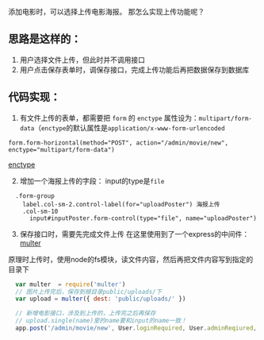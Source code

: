 添加电影时，可以选择上传电影海报。
那怎么实现上传功能呢？

## 思路是这样的：

1. 用户选择文件上传，但此时并不调用接口
2. 用户点击保存表单时，调保存接口，完成上传功能后再把数据保存到数据库

## 代码实现：
1. 有文件上传的表单，都需要把 `form` 的 `enctype` 属性设为：`multipart/form-data`（`enctype`的默认属性是`application/x-www-form-urlencoded`

```pug
form.form-horizontal(method="POST", action="/admin/movie/new", enctype="multipart/form-data")
```

[enctype](http://www.w3school.com.cn/tags/att_form_enctype.asp)

2. 增加一个海报上传的字段：
input的type是`file`
```pug
  .form-group
    label.col-sm-2.control-label(for="uploadPoster") 海报上传
    .col-sm-10
      input#inputPoster.form-control(type="file", name="uploadPoster")
```

3. 保存接口时，需要先完成文件上传
在这里使用到了一个express的中间件：[multer](https://github.com/expressjs/multer)

原理时上传时，使用node的fs模块，读文件内容，然后再把文件内容写到指定的目录下

```js
  var multer  = require('multer')
  // 图片上传完后，保存到根目录public/uploads/下
  var upload = multer({ dest: 'public/uploads/' })

  // 新增电影接口，涉及到上传的，上传完之后再保存
  // upload.single(name)里的name要和input的name一致！
  app.post('/admin/movie/new', User.loginRequired, User.adminReqiured, upload.single('uploadPoster'), Movie.new)
```
